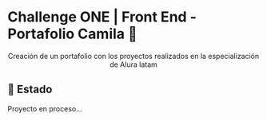 # Challenge ONE | Front End - Portafolio Camila 🚀

<p align="center"> Creación de un portafolio con los proyectos realizados en la especialización de Alura latam</p>



## 📝 Estado

Proyecto en proceso...